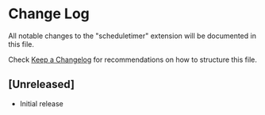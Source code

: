 # Change Log

All notable changes to the "scheduletimer" extension will be documented in this file.

Check [Keep a Changelog](http://keepachangelog.com/) for recommendations on how to structure this file.

## [Unreleased]

- Initial release